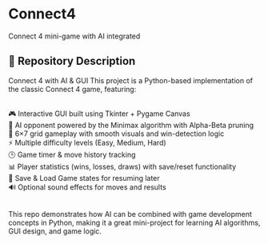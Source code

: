# Connect4
Connect 4 mini-game with AI integrated

<h2>📝 Repository Description</h2>
Connect 4 with AI & GUI
This project is a Python-based implementation of the classic Connect 4 game, featuring:<br><br>

🎮 Interactive GUI built using Tkinter + Pygame Canvas<br>
🤖 AI opponent powered by the Minimax algorithm with Alpha-Beta pruning<br>
🧩 6×7 grid gameplay with smooth visuals and win-detection logic<br>
⚡ Multiple difficulty levels (Easy, Medium, Hard)<br>
🕒 Game timer & move history tracking<br>
📊 Player statistics (wins, losses, draws) with save/reset functionality<br>
💾 Save & Load Game states for resuming later<br>
🔊 Optional sound effects for moves and results<br><br>

This repo demonstrates how AI can be combined with game development concepts in Python, making it a great mini-project for learning AI algorithms, GUI design, and game logic.
